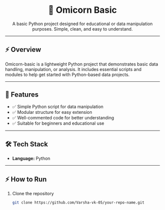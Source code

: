 
<h1 align="center">🧬 Omicorn Basic</h1>

<p align="center">
  A basic Python project designed for educational or data manipulation purposes. Simple, clean, and easy to understand.
</p>

---

## ⚡ Overview

Omicorn-basic is a lightweight Python project that demonstrates basic data handling, manipulation, or analysis. It includes essential scripts and modules to help get started with Python-based data projects.

---

## 🚀 Features

- ✅ Simple Python script for data manipulation
- ✅ Modular structure for easy extension
- ✅ Well-commented code for better understanding
- ✅ Suitable for beginners and educational use

---

## 🛠️ Tech Stack

- **Language:** Python

---

## ⚡ How to Run

1. Clone the repository  
   ```bash
   git clone https://github.com/Varsha-vk-05/your-repo-name.git
